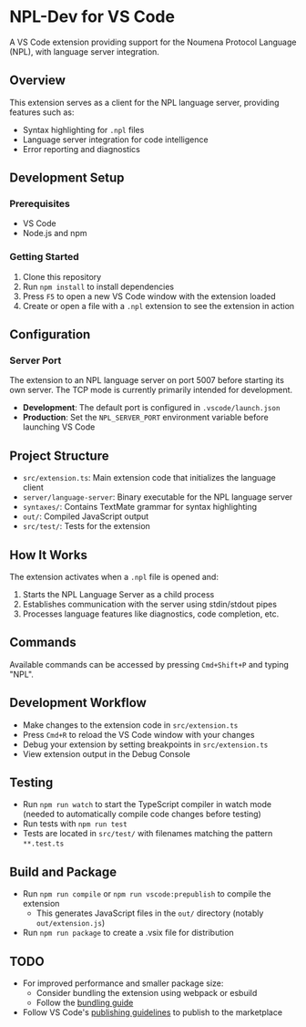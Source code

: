 # NPL-Dev for VS Code

A VS Code extension providing support for the Noumena Protocol Language (NPL), with language server integration.

## Overview

This extension serves as a client for the NPL language server, providing features such as:

- Syntax highlighting for `.npl` files
- Language server integration for code intelligence
- Error reporting and diagnostics

## Development Setup

### Prerequisites

- VS Code
- Node.js and npm

### Getting Started

1. Clone this repository
2. Run `npm install` to install dependencies
3. Press `F5` to open a new VS Code window with the extension loaded
4. Create or open a file with a `.npl` extension to see the extension in action

## Configuration

### Server Port

The extension  to an NPL language server on port 5007 before starting its own server. The TCP mode is currently primarily intended for development.

- **Development**: The default port is configured in `.vscode/launch.json`
- **Production**: Set the `NPL_SERVER_PORT` environment variable before launching VS Code

## Project Structure

- `src/extension.ts`: Main extension code that initializes the language client
- `server/language-server`: Binary executable for the NPL language server
- `syntaxes/`: Contains TextMate grammar for syntax highlighting
- `out/`: Compiled JavaScript output
- `src/test/`: Tests for the extension

## How It Works

The extension activates when a `.npl` file is opened and:

1. Starts the NPL Language Server as a child process
2. Establishes communication with the server using stdin/stdout pipes
3. Processes language features like diagnostics, code completion, etc.

## Commands

Available commands can be accessed by pressing `Cmd+Shift+P` and typing "NPL".

## Development Workflow

- Make changes to the extension code in `src/extension.ts`
- Press `Cmd+R` to reload the VS Code window with your changes
- Debug your extension by setting breakpoints in `src/extension.ts`
- View extension output in the Debug Console

## Testing

- Run `npm run watch` to start the TypeScript compiler in watch mode (needed to automatically compile code changes before testing)
- Run tests with `npm run test`
- Tests are located in `src/test/` with filenames matching the pattern `**.test.ts`

## Build and Package

- Run `npm run compile` or `npm run vscode:prepublish` to compile the extension
  - This generates JavaScript files in the `out/` directory (notably `out/extension.js`)
- Run `npm run package` to create a .vsix file for distribution

## TODO

- For improved performance and smaller package size:
  - Consider bundling the extension using webpack or esbuild
  - Follow the [bundling guide](https://code.visualstudio.com/api/working-with-extensions/bundling-extension)
- Follow VS Code's [publishing guidelines](https://code.visualstudio.com/api/working-with-extensions/publishing-extension) to publish to the marketplace
